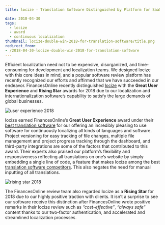 ```yaml
---
title: locize - Translation Software Distinguished by Platform for SaaS Reviews as a Great User Experience and Rising Star for 2018

date: 2018-04-30
tags:
  - locize
  - award
  - continuous localization
thumbnail: locize-double-win-2018-for-translation-software/title.png
redirect_from:
- /2018-04-30-locize-double-win-2018-for-translation-software
---
```


Efficient localization need not to be expensive, disorganized, and time-consuming for development and localization teams. We designed locize with this core ideas in mind, and a popular software review platform has recently recognized our efforts and affirmed that we have succeeded in our endeavor. FinancesOnline recently distinguished [locize](https://reviews.financesonline.com/p/locize/) with the **Great User Experience** and **Rising Star** awards for 2018 due to our localization and internationalization software’s capability to satisfy the large demands of global businesses. 


![user experience 2018](User-Experience2018.png "locize © inweso GmbH")

locize earned FinancesOnline’s **Great User Experience** award under their [best translation software](https://translation.financesonline.com/) for our offering an incredibly pleasing to use software for continuously localizing all kinds of languages and software. Project versioning for easy tracking of file changes, multiple file management and project progress tracking through the dashboard, and third-party integrations are some of the factors that contributed to this award. Their experts also praised our platform’s flexibility and responsiveness reflecting all translations on one’s website by simply embedding a single line of code, a feature that makes locize among the best [translation software competitors](https://financesonline.com/top-10-alternatives-one-hour-translation-popular-translation-software-solutions/). This also negates the need for manual inputting of all translations.


![rising star 2018](Risign-Star2018.png "locize © inweso GmbH")

The FinancesOnline review team also regarded locize as a **Rising Star** for 2018 due to our highly positive traction with clients. It isn’t a surprise to see our software receive this distinction after FinancesOnline wrote positive remarks in their locize review such as *“cost-effective”*, *“always safe”* content thanks to our two-factor authentication, and accelerated and streamlined localization processes. 
